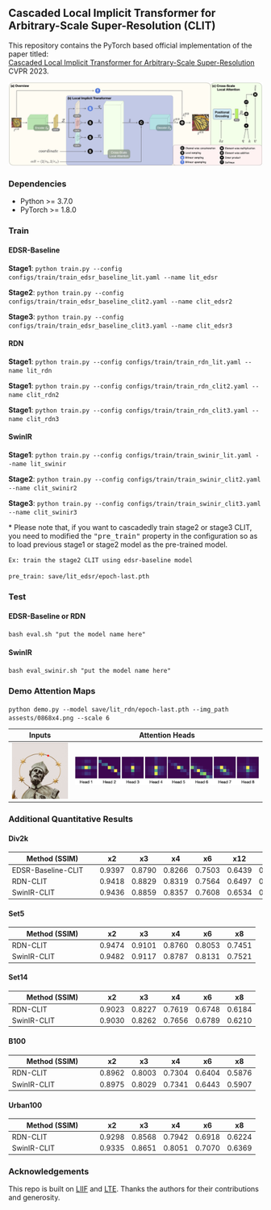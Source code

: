 ## Cascaded Local Implicit Transformer for Arbitrary-Scale Super-Resolution (CLIT)

This repository contains the PyTorch based official implementation of the paper titled: <br>
[Cascaded Local Implicit Transformer for Arbitrary-Scale Super-Resolution](https://arxiv.org/abs/2303.16513) CVPR 2023.

<center>
<img src="./assets/architecture.jpg" width="800"></img>
</center>

### Dependencies

- Python >= 3.7.0
- PyTorch >= 1.8.0

### Train

#### EDSR-Baseline

**Stage1**: `python train.py --config configs/train/train_edsr_baseline_lit.yaml --name lit_edsr`

**Stage2**: `python train.py --config configs/train/train_edsr_baseline_clit2.yaml --name clit_edsr2`

**Stage3**: `python train.py --config configs/train/train_edsr_baseline_clit3.yaml --name clit_edsr3`

#### RDN

**Stage1**: `python train.py --config configs/train/train_rdn_lit.yaml --name lit_rdn`

**Stage1**: `python train.py --config configs/train/train_rdn_clit2.yaml --name clit_rdn2`

**Stage1**: `python train.py --config configs/train/train_rdn_clit3.yaml --name clit_rdn3`

#### SwinIR

**Stage1**: `python train.py --config configs/train/train_swinir_lit.yaml --name lit_swinir`

**Stage2**: `python train.py --config configs/train/train_swinir_clit2.yaml --name clit_swinir2`

**Stage3**: `python train.py --config configs/train/train_swinir_clit3.yaml --name clit_swinir3`

$\ast$ Please note that, if you want to cascadedly train stage2 or stage3 CLIT, you need to modified the <tt>"pre_train"</tt> property in the configuration so as to load previous stage1 or stage2 model as the pre-trained model.

``` 
Ex: train the stage2 CLIT using edsr-baseline model

pre_train: save/lit_edsr/epoch-last.pth
```

### Test

#### EDSR-Baseline or RDN
`bash eval.sh "put the model name here"`

#### SwinIR
`bash eval_swinir.sh "put the model name here"`

### Demo Attention Maps

`python demo.py --model save/lit_rdn/epoch-last.pth --img_path assests/0868x4.png --scale 6`

|Inputs|Attention Heads|
|-|-|
|![](./assets/inputs.png)|![](./assets/attention_heads.png)|


### Additional Quantitative Results

#### Div2k

| <div style="width:160px">Method (SSIM)</div> | x2 | x3 | x4 | x6 | x12 | x18 | x24 | x30 |
| ------- | :--------: | :--------: | :--------: | :--------: | :--------: | :--------: | :--------: | :--------: |
| EDSR-Baseline-CLIT | 0.9397 | 0.8790 | 0.8266 | 0.7503 | 0.6439 | 0.6006 | 0.5771 | 0.5629 |
| RDN-CLIT | 0.9418 | 0.8829 | 0.8319 | 0.7564 | 0.6497 | 0.6053 | 0.5804 | 0.5657 |
| SwinIR-CLIT | 0.9436 | 0.8859 | 0.8357 | 0.7608 | 0.6534 | 0.6080 | 0.5830 | 0.5675 |

#### Set5

| <div style="width:160px">Method (SSIM)</div> | x2 | x3 | x4 | x6 | x8 |
| ------- | :--------: | :--------: | :--------: | :--------: | :--------: |
| RDN-CLIT | 0.9474 | 0.9101 | 0.8760 | 0.8053 | 0.7451 |
| SwinIR-CLIT | 0.9482 | 0.9117 | 0.8787 | 0.8131 | 0.7521 | 

#### Set14

| <div style="width:160px">Method (SSIM)</div> | x2 | x3 | x4 | x6 | x8 |
| ------- | :--------: | :--------: | :--------: | :--------: | :--------: |
| RDN-CLIT | 0.9023 | 0.8227 | 0.7619 | 0.6748 | 0.6184 | 
| SwinIR-CLIT | 0.9030 | 0.8262 | 0.7656 | 0.6789 | 0.6210 | 

#### B100

| <div style="width:160px">Method (SSIM)</div> | x2 | x3 | x4 | x6 | x8 |
| ------- | :--------: | :--------: | :--------: | :--------: | :--------: |
| RDN-CLIT | 0.8962 | 0.8003 | 0.7304 | 0.6404 | 0.5876 | 
| SwinIR-CLIT | 0.8975 | 0.8029 | 0.7341 | 0.6443 | 0.5907 | 

#### Urban100

| <div style="width:160px">Method (SSIM)</div> | x2 | x3 | x4 | x6 | x8 |
| ------- | :--------: | :--------: | :--------: | :--------: | :--------: |
| RDN-CLIT | 0.9298 | 0.8568 | 0.7942 | 0.6918 | 0.6224 | 
| SwinIR-CLIT | 0.9335 | 0.8651 | 0.8051 | 0.7070 | 0.6369 | 

### Acknowledgements

This repo is built on [LIIF](https://github.com/yinboc/liif) and [LTE](https://github.com/jaewon-lee-b/lte). Thanks the authors for their contributions and generosity.